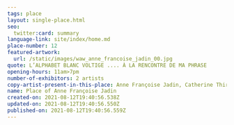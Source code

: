 ```yaml
---
tags: place
layout: single-place.html
seo:
  twitter:card: summary
language-link: site/index/home.md
place-number: 12
featured-artwork:
  url: /static/images/waw_anne_francoise_jadin_00.jpg
quote: L’ALPHABET BLANC VOLTIGE .... À LA RENCONTRE DE MA PHRASE
opening-hours: 11am>7pm
number-of-exhibitors: 2 artists
copy-artist-present-in-this-place: Anne Françoise Jadin, Catherine Thiry
name: Place of Anne Françoise Jadin
created-on: 2021-08-12T19:40:56.538Z
updated-on: 2021-08-12T19:40:56.550Z
published-on: 2021-08-12T19:40:56.559Z
---
```

